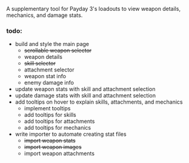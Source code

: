 A supplementary tool for Payday 3's loadouts to view weapon details, mechanics, and damage stats.

### todo:
- build and style the main page
  - ~~scrollable weapon selector~~
  - weapon details
  - ~~skill selector~~
  - attachment selector
  - weapon stat info
  - enemy damage info
- update weapon stats with skill and attachment selection
- update damage stats with skill and attachment selection
- add tooltips on hover to explain skills, attachments, and mechanics
  - implement tooltips
  - add tooltips for skills
  - add tooltips for attachments
  - add tooltips for mechanics
- write importer to automate creating stat files
  - ~~import weapon stats~~
  - ~~import weapon images~~
  - import weapon attachments